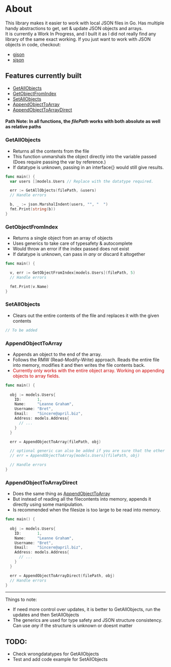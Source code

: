 # About
This library makes it easier to work with local JSON files in Go. Has multiple handy abstractions to get, set & update JSON objects and arrays.  
It is currently a Work In Progress, and I built it as I did not really find any library of the same exact working. If you just want to work with JSON objects in code, checkout:
- [gjson](https://github.com/tidwall/gjson)
- [sjson](https://github.com/tidwall/sjson)

## Features currently built
  - [GetAllObjects](#getallobjects)
  - [GetObjectFromIndex](#getobjectfromindex)
  - [SetAllObjects](#setallobjects)
  - [AppendObjectToArray](#appendobjecttoarray)
  - [AppendObjectToArrayDirect](#appendobjecttoarraydirect)

#### Path Note: In all functions, the ***filePath*** works with both absolute as well as relative paths 

### GetAllObjects
- Returns all the contents from the file
- This function unmarshals the object directly into the variable passed (Does require passing the var by reference.)
- If datatype is unknown, passing in an interface{} would still give results.
```go
func main() {
  var users []models.Users // Replace with the datatype required.

  err := GetAllObjects(filePath, &users)
  // Handle errors

  b, _ := json.MarshalIndent(users, "", "  ")
  fmt.Print(string(b))
}
```

### GetObjectFromIndex
- Returns a single object from an array of objects
- Uses generics to take care of typesafety & autocomplete
- Would throw an error if the index passed does not exist
- If datatype is unknown, can pass in *any* or discard it altogether
```go
func main() {

  v, err := GetObjectFromIndex[models.Users](filePath, 5)
  // Handle errors

  fmt.Print(v.Name)
}
```

### SetAllObjects
- Clears out the entire contents of the file and replaces it with the given contents
```go
// To be added
```

### AppendObjectToArray
- Appends an object to the end of the array.
- Follows the RMW (Read-Modify-Write) approach. Reads the entire file into memory, modifies it and then writes the file contents back.
- <span style="color: #CC0000">Currently only works with the entire object array. Working on appending objects to array fields.<span>
```go
func main() {
  
  obj := models.Users{
    ID:       1,
    Name:     "Leanne Graham",
    Username: "Bret",
    Email:    "Sincere@april.biz",
    Address: models.Address{
      // ...
    }
  }

  err = AppendObjectToArray(filePath, obj)

  // optional generic can also be added if you are sure that the other objects in the array are also of the same type
  // err = AppendObjectToArray[models.Users](filePath, obj)

  // Handle errors
}
```

### AppendObjectToArrayDirect
- Does the same thing as [AppendObjectToArray](#appendobjecttoarray)
- But instead of reading all the filecontents into memory, appends it directly using some manipulation.
- Is recommended when the filesize is too large to be read into memory.
```go
func main() {
  
  obj := models.Users{
    ID:       1,
    Name:     "Leanne Graham",
    Username: "Bret",
    Email:    "Sincere@april.biz",
    Address: models.Address{
      // ...
    }
  }

  err = AppendObjectToArrayDirect(filePath, obj)
  // Handle errors
}

```

---
Things to note:
- If need more control over updates, it is better to GetAllObjects, run the updates and then SetAllObjects
- The generics are used for type safety and JSON structure consistency. Can use *any* if the structure is unknown or doesnt matter


## TODO:
- Check wrongdatatypes for GetAllObjects
- Test and add code example for SetAllObjects 